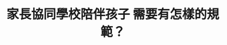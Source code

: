 ---
id: "62"
lang: zh-tw
publish: "FALSE"
description: 「校外人士進入校園相關規定」連署案
selected: "FALSE"
blog_selected: "FALSE"
title: 家長協同學校陪伴孩子 需要有怎樣的規範？
color: yellow
join:
  type: 提
  title: 教育部應制訂中小學校園志工規則，明確規範志工資格、訓練、工作範圍、權利義務、罰則等項目。
  link: https://join.gov.tw/idea/detail/085b17a1-caf2-46d1-9673-f8b5e6b6eb3d
  image: https://cm.pdis.tw/images/post/62/1Cxr11fzl2T32zDv6Hyl-VuvboW_t7z7f.jpg
layout: post
departments:
  - 教育部
tags:
  - 教育
  - 性別平等
  - 法規
embed:
  agenda_book:
    links:
      - https://issuu.com/pdis.tw/docs/__________________________________________________
  mind_map:
    links:
      - https://miro.com/app/live-embed/o9J_kvwk6nw=/?moveToViewport=-13110,-3451,12618,3826&embedAutoplay=true
  ministry_slide:
    links:
      - https://issuu.com/pdis.tw/docs/__________0115
  host_slide:
    links:
      - https://issuu.com/pdis.tw/docs/______________final_
  live:
    links:
      - https://www.youtube.com/watch?v=jdam9IbyN_s
  transcript:
    links:
      - https://sayit.pdis.nat.gov.tw/2020-01-17-%E9%96%8B%E6%94%BE%E6%94%BF%E5%BA%9C%E7%AC%AC62%E6%AC%A1%E8%AD%B0%E9%A1%8C%E5%8D%94%E4%BD%9C%E6%9C%83%E8%AD%B0
---